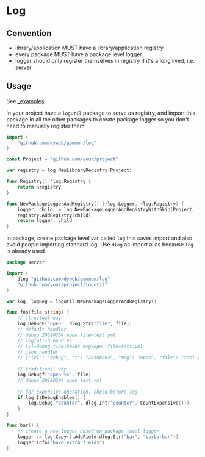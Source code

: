 # Log

## Convention

- library/application MUST have a library/application registry.
- every package MUST have a package level logger.
- logger should only register themselves in registry if it's a long lived, i.e. server

## Usage

See [_examples](_examples)

In your project have a `logutil` package to serve as registry, and import this package in all the other packages
to create package logger so you don't need to manually register them

````go
import (
	"github.com/dyweb/gommon/log"
)

const Project = "github.com/your/project"

var registry = log.NewLibraryRegistry(Project)

func Registry() *log.Registry {
	return &registry
}

func NewPackageLoggerAndRegistry() (*log.Logger, *log.Registry) {
	logger, child := log.NewPackageLoggerAndRegistryWithSkip(Project, 1)
	registry.AddRegistry(child)
	return logger, child
}
````

In package, create package level var called `log` this saves import and also avoid people importing standard log.
Use `dlog` as import alias because `log` is already used.

````go
package server

import (
	dlog "github.com/dyweb/gommon/log"
	"github.com/your/project/logutil"
)

var log, logReg = logutil.NewPackageLoggerAndRegistry()

func foo(file string) {
	// structual way
	log.DebugF("open", dlog.Str("file", file))
	// default handler
	// debug 20180204 open file=test.yml
	// logfmtish handler
	// lvl=debug t=20180204 msg=open file=test.yml
	// json handler
	// {"lvl": "debug", "t": "20180204", "msg": "open", "file": "test.yml"}
	
	// traditional way
	log.Debugf("open %s", file)
	// debug 20180204 open test.yml
	
	// for expensive operation, check before log
	if log.IsDebugEnabled() {
		log.Debug("counter". dlog.Int("counter", CountExpensive()))
	}
}

func bar() {
	// create a new logger based on package level logger
	logger := log.Copy().AddField(dlog.Str("bar", "barbarbar"))
	logger.Info("have extra fields")
}
````